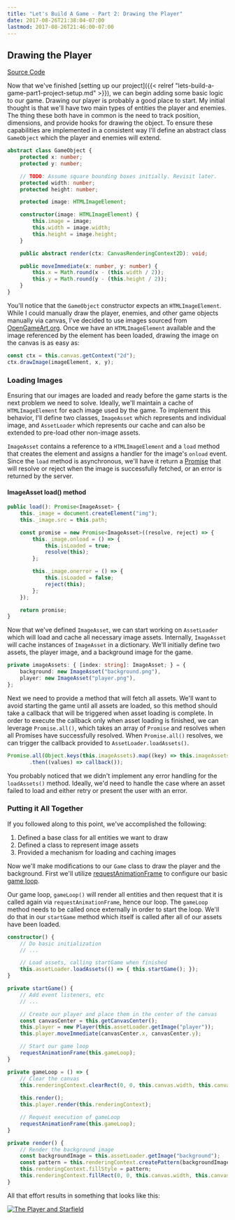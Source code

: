 ```yaml
---
title: "Let's Build A Game - Part 2: Drawing the Player"
date: 2017-08-26T21:38:04-07:00
lastmod: 2017-08-26T21:46:00-07:00
---
```


## Drawing the Player

[Source Code](https://github.com/NateHark/twinstick/releases/tag/0.2.0)

Now that we've finished [setting up our project]({{< relref "lets-build-a-game-part1-project-setup.md" >}}), we can
begin adding some basic logic to our game. Drawing our player is probably a good place to start. My initial thought 
is that we'll have two main types of entities the player and enemies. The thing these both have in common is the 
need to track position, dimensions, and provide hooks for drawing the object. To ensure these capabilities are 
implemented in a consistent way I'll define an abstract class `GameObject` which the player and enemies will extend.

```typescript
abstract class GameObject {
    protected x: number;
    protected y: number;

    // TODO: Assume square bounding boxes initially. Revisit later.
    protected width: number;
    protected height: number;

    protected image: HTMLImageElement;

    constructor(image: HTMLImageElement) {
        this.image = image;
        this.width = image.width;
        this.height = image.height;
    }

    public abstract render(ctx: CanvasRenderingContext2D): void;

    public moveImmediate(x: number, y: number) {
        this.x = Math.round(x - (this.width / 2));
        this.y = Math.round(y - (this.height / 2));
    }
}
```

You'll notice that the `GameObject` constructor expects an `HTMLImageElement`. While I could manually draw the player,
enemies, and other game objects manually via canvas, I've decided to use images sourced from 
[OpenGameArt.org](https://opengameart.org). Once we have an `HTMLImageElement` available and the image referenced by
the element has been loaded, drawing the image on the canvas is as easy as:

```typescript
const ctx = this.canvas.getContext("2d");
ctx.drawImage(imageElement, x, y);
```

### Loading Images 

Ensuring that our images are loaded and ready before the game starts is the next problem we need to solve. Ideally,
we'll maintain a cache of `HTMLImageElement` for each image used by the game. To implement this behavior, I'll
define two classes, `ImageAsset` which represents and individual image, and `AssetLoader` which represents our cache 
and can also be extended to pre-load other non-image assets.

`ImageAsset` contains a reference to a `HTMLImageElement` and a `load` method that creates the element and assigns a 
handler for the image's `onload` event. Since the `load` method is asynchronous, we'll have it return a 
[Promise](https://developers.google.com/web/fundamentals/getting-started/primers/promises) that will resolve or reject 
when the image is successfully fetched, or an error is returned by the server. 

#### ImageAsset load() method

```typescript
public load(): Promise<ImageAsset> {
    this._image = document.createElement("img");
    this._image.src = this.path;

    const promise = new Promise<ImageAsset>((resolve, reject) => {
        this._image.onload = () => {
            this.isLoaded = true;
            resolve(this);
        };

        this._image.onerror = () => {
            this.isLoaded = false;
            reject(this);
        };
    });

    return promise;
}
```

Now that we've defined `ImageAsset`, we can start working on `AssetLoader` which will load and cache all necessary
image assets. Internally, `ImageAsset` will cache instances of `ImageAsset` in a dictionary. We'll initially define 
two assets, the player image, and a background image for the game.

```typescript
private imageAssets: { [index: string]: ImageAsset; } = {
    background: new ImageAsset("background.png"),
    player: new ImageAsset("player.png"),
};
```

Next we need to provide a method that will fetch all assets. We'll want to avoid starting the game until all assets are
loaded, so this method should take a callback that will be triggered when asset loading is complete. In order to execute
the callback only when asset loading is finished, we can leverage `Promise.all()`, which takes an array of `Promise` and
resolves when all Promises have successfully resolved. When `Promise.all()` resolves, we can trigger the callback
provided to `AssetLoader.loadAssets()`. 

```typescript
Promise.all(Object.keys(this.imageAssets).map((key) => this.imageAssets[key].load()))
       .then((values) => callback());
```

You probably noticed that we didn't implement any error handling for the `loadAssets()` method. Ideally, we'd need to 
handle the case where an asset failed to load and either retry or present the user with an error.

### Putting it All Together

If you followed along to this point, we've accomplished the following:

1. Defined a base class for all entities we want to draw
2. Defined a class to represent image assets
3. Provided a mechanism for loading and caching images

Now we'll make modifications to our `Game` class to draw the player and the background. First we'll utilize 
[requestAnimationFrame](https://developer.mozilla.org/en-US/docs/Web/API/window/requestAnimationFrame) to configure our
basic [game loop](https://developer.mozilla.org/en-US/docs/Games/Anatomy). 

Our game loop, `gameLoop()` will render all entities and then request that it is called again via 
`requestAnimationFrame`, hence our loop. The `gameLoop` method needs to be called once externally in order to start 
the loop. We'll do that in our `startGame` method which itself is called after all of our assets have been loaded.

```typescript
constructor() {
    // Do basic initialization
    // ...

    // Load assets, calling startGame when finished
    this.assetLoader.loadAssets(() => { this.startGame(); });
}

private startGame() {
    // Add event listeners, etc
    // ...

    // Create our player and place them in the center of the canvas
    const canvasCenter = this.getCanvasCenter();
    this.player = new Player(this.assetLoader.getImage("player"));
    this.player.moveImmediate(canvasCenter.x, canvasCenter.y);

    // Start our game loop
    requestAnimationFrame(this.gameLoop);
}

private gameLoop = () => {
    // Clear the canvas
    this.renderingContext.clearRect(0, 0, this.canvas.width, this.canvas.height);
    
    this.render();
    this.player.render(this.renderingContext);

    // Request execution of gameLoop
    requestAnimationFrame(this.gameLoop);
} 

private render() {
    // Render the background image
    const backgroundImage = this.assetLoader.getImage("background");
    const pattern = this.renderingContext.createPattern(backgroundImage, "repeat");
    this.renderingContext.fillStyle = pattern;
    this.renderingContext.fillRect(0, 0, this.canvas.width, this.canvas.height);
}
```

All that effort results in something that looks like this: 

[![The Player and Starfield](/img/lets-build-a-game-part2-player-and-background.png)](
    /img/lets-build-a-game-part2-player-and-background.png)